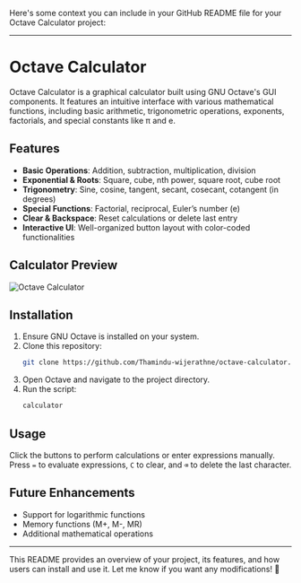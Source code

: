 Here's some context you can include in your GitHub README file for your Octave Calculator project:  

---

# Octave Calculator  

Octave Calculator is a graphical calculator built using GNU Octave's GUI components. It features an intuitive interface with various mathematical functions, including basic arithmetic, trigonometric operations, exponents, factorials, and special constants like π and e.  

## Features  
- **Basic Operations**: Addition, subtraction, multiplication, division  
- **Exponential & Roots**: Square, cube, nth power, square root, cube root  
- **Trigonometry**: Sine, cosine, tangent, secant, cosecant, cotangent (in degrees)  
- **Special Functions**: Factorial, reciprocal, Euler’s number (e)  
- **Clear & Backspace**: Reset calculations or delete last entry  
- **Interactive UI**: Well-organized button layout with color-coded functionalities

## Calculator Preview

![Octave Calculator](calculator.png)

## Installation  
1. Ensure GNU Octave is installed on your system.  
2. Clone this repository:  
   ```bash
   git clone https://github.com/Thamindu-wijerathne/octave-calculator.git
   ```  
3. Open Octave and navigate to the project directory.  
4. Run the script:  
   ```octave
   calculator
   ```  

## Usage  
Click the buttons to perform calculations or enter expressions manually. Press `=` to evaluate expressions, `C` to clear, and `⌫` to delete the last character.  

## Future Enhancements  
- Support for logarithmic functions  
- Memory functions (M+, M-, MR)  
- Additional mathematical operations  

---

This README provides an overview of your project, its features, and how users can install and use it. Let me know if you want any modifications! 🚀
